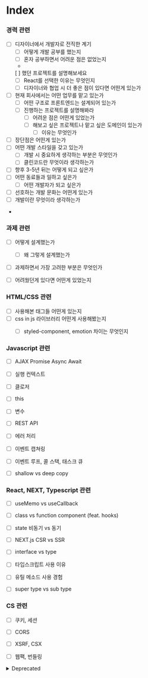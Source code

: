 # Index

### 경력 관련

* [ ] 디자이너에서 개발자로 전직한 계기
  * [ ] 어떻게 개발 공부를 했는지
  * [ ] 혼자 공부하면서 어려운 점은 없었는지
  *  [ ]   했던 프로젝트를 설명해보세요
  * [ ] React를 선택한 이유는 무엇인지&#x20;
  * [ ] 디자이너와 협업 시 더 좋은 점이 있다면 어떤게 있는가
* [ ] 현재 회사에서는 어떤 업무를 맡고 있는가
  * [ ] 어떤 구조로 프론트엔드는 설계되어 있는가
  * [ ] 진행하는 프로젝트를 설명해봐라
    * [ ] 어려운 점은 어떤게 있었는가
    * [ ] 해보고 싶은 프로젝트나 맡고 싶은 도메인이 있는가
      * [ ] 이유는 무엇인가
* [ ] 장단점은 어떤게 있는가
* [ ] 어떤 개발 스타일을 갖고 있는가
  * [ ] 개발 시 중요하게 생각하는 부분은 무엇인가
  * [ ] 클린코드란 무엇이라 생각하는가
* [ ] 향후 3-5년 뒤는 어떻게 되고 싶은가
* [ ] 어떤 동료들과 일하고 싶은가
  * [ ] 어떤 개발자가 되고 싶은가
* [ ] 선호하는 개발 문화는 어떤게 있는가
* [ ] 개발이란 무엇이라 생각하는가
*



### 과제 관련

* [ ] 어떻게 설계했는가
  * [ ] 왜 그렇게 설계했는가
* [ ] 과제하면서 가장 고려한 부분은 무엇인가
* [ ] 어려웠던게 있다면 어떤게 있었는지



### HTML/CSS 관련

* [ ] 사용해본 태그들 어떤게 있는지
* [ ] css in js 라이브러리 어떤게 사용해봤는지
  * [ ] styled-component, emotion 차이는 무엇인지



### Javascript 관련

* [ ] AJAX Promise Async Await
* [ ] 실행 컨텍스트
* [ ] 클로저
* [ ] this
* [ ] 변수
* [ ] REST API
* [ ] 에러 처리
* [ ] 이벤트 캡쳐링
* [ ] 이벤트 루프, 콜 스택, 태스크 큐
* [ ] shallow vs deep copy



### React, NEXT, Typescript 관련

* [ ] useMemo vs useCallback
* [ ] class vs function component (feat. hooks)
* [ ] state 비동기 vs 동기
* [ ] NEXT.js CSR vs SSR
* [ ] interface vs type
* [ ] 타입스크립트 사용 이유
* [ ] 유틸 메소드 사용 경험
* [ ] super type vs sub type



### CS 관련

* [ ] 쿠키, 세션
* [ ] CORS
* [ ] XSRF, CSX
* [ ] 웹팩, 번들링



<details>

<summary>Deprecated</summary>

* 브라우저 동작 원리
* DOM, Virtual DOM
* CORS
* SSR, CSR, SPA, MPA
* 웹 프로토콜
* 브라우저 저장소(쿠키, 세션, 로컬 스토리지)
* 빌드 시스템(바벨, 풀리픽, 노드, NPM, ES Lint, Prettier, 웹팩, 모듈 번들링
* CI/CD
* TDD, E2E
* OOP, 함수형 프로그래밍
* Async(콜백, 프로미스, async await, 비동기처리&에러 처리 방법)
* Null, Undefined
* This
* 자료구조(해쉬, 트리)
* 재귀, 클로저
* 이벤트 등록&해제, 캡처링&버블링

</details>
